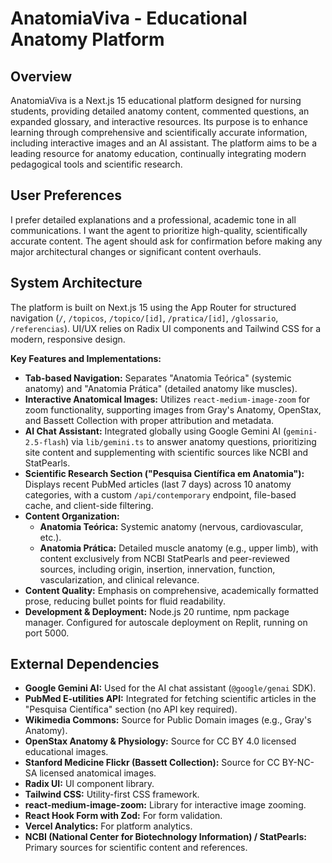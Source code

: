 # AnatomiaViva - Educational Anatomy Platform

## Overview
AnatomiaViva is a Next.js 15 educational platform designed for nursing students, providing detailed anatomy content, commented questions, an expanded glossary, and interactive resources. Its purpose is to enhance learning through comprehensive and scientifically accurate information, including interactive images and an AI assistant. The platform aims to be a leading resource for anatomy education, continually integrating modern pedagogical tools and scientific research.

## User Preferences
I prefer detailed explanations and a professional, academic tone in all communications. I want the agent to prioritize high-quality, scientifically accurate content. The agent should ask for confirmation before making any major architectural changes or significant content overhauls.

## System Architecture
The platform is built on Next.js 15 using the App Router for structured navigation (`/`, `/topicos`, `/topico/[id]`, `/pratica/[id]`, `/glossario`, `/referencias`). UI/UX relies on Radix UI components and Tailwind CSS for a modern, responsive design.

**Key Features and Implementations:**
- **Tab-based Navigation:** Separates "Anatomia Teórica" (systemic anatomy) and "Anatomia Prática" (detailed anatomy like muscles).
- **Interactive Anatomical Images:** Utilizes `react-medium-image-zoom` for zoom functionality, supporting images from Gray's Anatomy, OpenStax, and Bassett Collection with proper attribution and metadata.
- **AI Chat Assistant:** Integrated globally using Google Gemini AI (`gemini-2.5-flash`) via `lib/gemini.ts` to answer anatomy questions, prioritizing site content and supplementing with scientific sources like NCBI and StatPearls.
- **Scientific Research Section ("Pesquisa Científica em Anatomia"):** Displays recent PubMed articles (last 7 days) across 10 anatomy categories, with a custom `/api/contemporary` endpoint, file-based cache, and client-side filtering.
- **Content Organization:**
    - **Anatomia Teórica:** Systemic anatomy (nervous, cardiovascular, etc.).
    - **Anatomia Prática:** Detailed muscle anatomy (e.g., upper limb), with content exclusively from NCBI StatPearls and peer-reviewed sources, including origin, insertion, innervation, function, vascularization, and clinical relevance.
- **Content Quality:** Emphasis on comprehensive, academically formatted prose, reducing bullet points for fluid readability.
- **Development & Deployment:** Node.js 20 runtime, npm package manager. Configured for autoscale deployment on Replit, running on port 5000.

## External Dependencies
- **Google Gemini AI:** Used for the AI chat assistant (`@google/genai` SDK).
- **PubMed E-utilities API:** Integrated for fetching scientific articles in the "Pesquisa Científica" section (no API key required).
- **Wikimedia Commons:** Source for Public Domain images (e.g., Gray's Anatomy).
- **OpenStax Anatomy & Physiology:** Source for CC BY 4.0 licensed educational images.
- **Stanford Medicine Flickr (Bassett Collection):** Source for CC BY-NC-SA licensed anatomical images.
- **Radix UI:** UI component library.
- **Tailwind CSS:** Utility-first CSS framework.
- **react-medium-image-zoom:** Library for interactive image zooming.
- **React Hook Form with Zod:** For form validation.
- **Vercel Analytics:** For platform analytics.
- **NCBI (National Center for Biotechnology Information) / StatPearls:** Primary sources for scientific content and references.